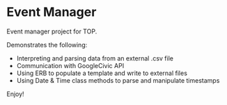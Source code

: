 # Event Manager

Event manager project for TOP.

Demonstrates the following:
- Interpreting and parsing data from an external .csv file
- Communication with GoogleCivic API
- Using ERB to populate a template and write to external files
- Using Date & Time class methods to parse and manipulate timestamps

Enjoy!

